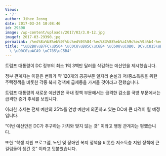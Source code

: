 ```yaml
---
Views:
- '7'
author: Jihee Jeong
date: 2017-03-24 10:08:46
id: 29390
image: /wp-content/uploads/2017/03/3.0-12.jpg
imagef: 2017-03-29390.jpg
permalink: /%ed%8a%b8%eb%9f%bc%ed%94%84-%ec%83%88%eb%a1%9c%ec%9a%b4-%ec%98%88%ec%82%b0-dc%ec%a0%95%eb%b6%80-%ed%81%b0-%ed%83%80%ea%b2%a9-%ec%9e%85%ec%96%b4/
title: "\uD2B8\uB7FC\uD504 \uC0C8\uB85C\uC6B4 \uC608\uC0B0, DC\uC815\uBD80 \uD070\
  \ \uD0C0\uACA9 \uC785\uC5B4"
---
```


트럼프 대통령이 DC 정부의 최소 1억 3백만 달러를 삭감하는 예산안을 제시했습니다.

정부 관계자는 이같은 변화가 약 120개의 공공부문 일자리 손실과 저/중소득층을 위한 주택정책을 비롯한 각종 복지 정책에 급제동을 가져올 것이라고 전했습니다.

트럼프 대통령의 새로운 예산안은 국내 정책 부문에서는 급격한 감소를 국방 부문에서는 급격한 증가 추세를 보입니다.

이러한 추세는 전체 예산의 25%를 연방 예산에 의존하고 있는 DC에 큰 타격이 될 예정입니다.

“이번 예산안은 DC가 추구하는 가치와 맞지 않는 것” 이라고 행정 관계자는 평했습니다.

또한 “학생 지원 프로그램, 노인 및 장애인 복지 정책을 비롯한 저소득층 지원 정책에 큰 걸림돌이 생긴 것” 이라고 덧붙였습니다.